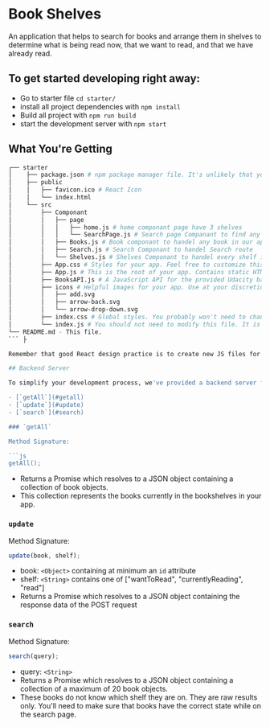 # Book Shelves

An application that helps to search for books and arrange them in shelves to determine what is being read now, that we want to read, and that we have already read.

## To get started developing right away:

- Go to starter file `cd starter/`
- install all project dependencies with `npm install`
- Build all project with `npm run build`
- start the development server with `npm start`

## What You're Getting

````bash
┌── starter
│    ├── package.json # npm package manager file. It's unlikely that you'll need to modify this.
│    ├── public
│    │   ├── favicon.ico # React Icon
│    │   └── index.html
│    └── src
│        ├── Componant
│        │   ├── page
│        │   │   ├── home.js # home componant page have 3 shelves
│        │   │   └── SearchPage.js # Search page Companant to find any book exist in our database
│        │   ├── Books.js # Book componant to handel any book in our app
│        │   ├── Search.js # Search Componant to handel Search route
│        │   └── Shelves.js # Shelves Componant to handel every shelf in our app
│        ├── App.css # Styles for your app. Feel free to customize this as you desire.
│        ├── App.js # This is the root of your app. Contains static HTML right now.
│        ├── BooksAPI.js # A JavaScript API for the provided Udacity backend. Instructions for the methods are below.
│        ├── icons # Helpful images for your app. Use at your discretion.
│        │   ├── add.svg
│        │   ├── arrow-back.svg
│        │   └── arrow-drop-down.svg
│        ├── index.css # Global styles. You probably won't need to change anything here.
│        └── index.js # You should not need to modify this file. It is used for DOM rendering only.
└── README.md - This file.
``` ├

Remember that good React design practice is to create new JS files for each component and use import/require statements to include them where they are needed.

## Backend Server

To simplify your development process, we've provided a backend server for you to develop against. The provided file [`BooksAPI.js`](src/BooksAPI.js) contains the methods you will need to perform necessary operations on the backend:

- [`getAll`](#getall)
- [`update`](#update)
- [`search`](#search)

### `getAll`

Method Signature:

```js
getAll();
````

- Returns a Promise which resolves to a JSON object containing a collection of book objects.
- This collection represents the books currently in the bookshelves in your app.

### `update`

Method Signature:

```js
update(book, shelf);
```

- book: `<Object>` containing at minimum an `id` attribute
- shelf: `<String>` contains one of ["wantToRead", "currentlyReading", "read"]
- Returns a Promise which resolves to a JSON object containing the response data of the POST request

### `search`

Method Signature:

```js
search(query);
```

- query: `<String>`
- Returns a Promise which resolves to a JSON object containing a collection of a maximum of 20 book objects.
- These books do not know which shelf they are on. They are raw results only. You'll need to make sure that books have the correct state while on the search page.
